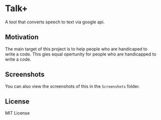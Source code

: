 # Talk+

A tool that converts speech to text via google api. 

## Motivation
The main target of this project is to help people who are handicaped to write a code. This gies equal opertunity for people who are handicapped to write a code.


## Screenshots 
You can also view the screenshots of this in the `Screenshots` folder.

## License
MIT License

